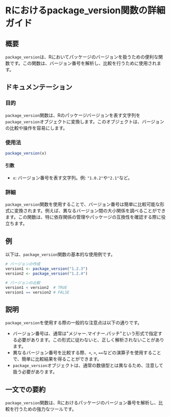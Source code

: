 <!--
Meta Description: # Rにおけるpackage_version関数の詳細ガイド ## 概要 `package_version`は、Rにおいてパッケージのバージョンを扱うための便利な関数です。この関数は、バージョン番号を解析し、比較を行うために使用されます。 ## ドキュメンテーション ### 目的 `package_...
Meta Keywords: package_version, version1, version2, この関数は, 関数は
-->

# Rにおけるpackage_version関数の詳細ガイド

## 概要
`package_version`は、Rにおいてパッケージのバージョンを扱うための便利な関数です。この関数は、バージョン番号を解析し、比較を行うために使用されます。

## ドキュメンテーション
### 目的
`package_version`関数は、Rのパッケージバージョンを表す文字列を`package_version`オブジェクトに変換します。このオブジェクトは、バージョンの比較や操作を容易にします。

### 使用法
```R
package_version(x)
```
#### 引数
- `x`: バージョン番号を表す文字列。例: `"1.0.2"`や`"2.1"`など。

### 詳細
`package_version`関数を使用することで、バージョン番号は簡単に比較可能な形式に変換されます。例えば、異なるバージョン間の大小関係を調べることができます。この関数は、特に依存関係の管理やパッケージの互換性を確認する際に役立ちます。

## 例
以下は、`package_version`関数の基本的な使用例です。

```R
# バージョンの作成
version1 <- package_version("1.2.3")
version2 <- package_version("1.2.4")

# バージョンの比較
version1 < version2  # TRUE
version1 == version2 # FALSE
```

## 説明
`package_version`を使用する際の一般的な注意点は以下の通りです。

- バージョン番号は、通常は"メジャー.マイナー.パッチ"という形式で指定する必要があります。この形式に従わないと、正しく解析されないことがあります。
- 異なるバージョン番号を比較する際、`<`, `>`, `==`などの演算子を使用することで、簡単に比較結果を得ることができます。
- `package_version`オブジェクトは、通常の数値型とは異なるため、注意して扱う必要があります。

## 一文での要約
`package_version`関数は、Rにおけるパッケージのバージョン番号を解析し、比較を行うための強力なツールです。